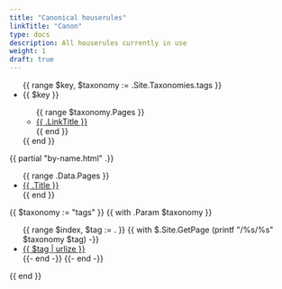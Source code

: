 ```yaml
---
title: "Canonical houserules"
linkTitle: "Canon"
type: docs
description: All houserules currently in use
weight: 1
draft: true
---
```




<section id="menu">
    <ul>
        {{ range $key, $taxonomy := .Site.Taxonomies.tags }}
        <li> {{ $key }} </li>
        <ul>
            {{ range $taxonomy.Pages }}
            <li hugo-nav="{{ .RelPermalink}}"><a href="{{ .Permalink}}"> {{ .LinkTitle }} </a> </li>
            {{ end }}
        </ul>
        {{ end }}
    </ul>
</section>


{{ partial "by-name.html" .}}

<ul>
  {{ range .Data.Pages }}
  <li>
    <a href="{{.RelPermalink}}">{{ .Title }}</a>
  </li>
  {{ end }}
</ul>

{{ $taxonomy := "tags" }} {{ with .Param $taxonomy }}
<ul>
  {{ range $index, $tag := . }} {{ with $.Site.GetPage (printf "/%s/%s"
  $taxonomy $tag) -}}
  <li>
    <a href="{{ .Permalink }}">{{ $tag | urlize }}</a>
  </li>
  {{- end -}} {{- end -}}
</ul>
{{ end }}

